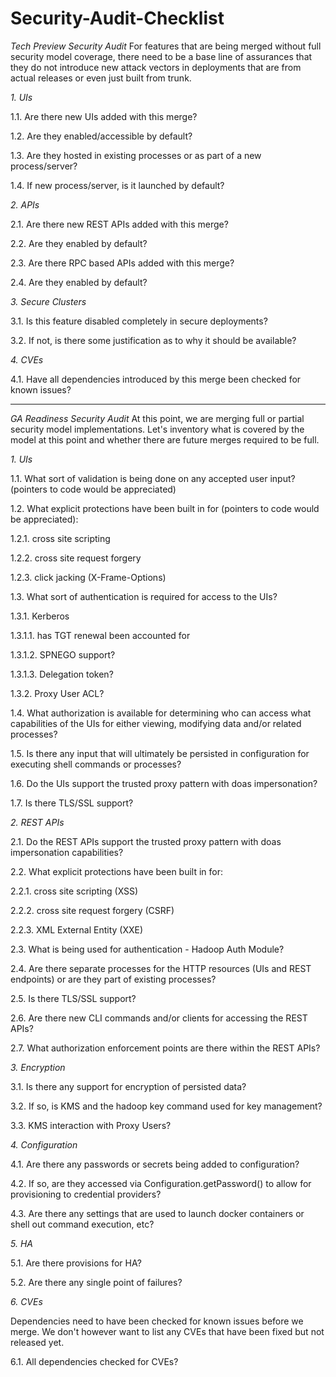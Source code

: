 # Security-Audit-Checklist

*Tech Preview Security Audit*
For features that are being merged without full security model coverage,
there need to be a base line of assurances that they do not introduce new
attack vectors in deployments that are from actual releases or even just
built from trunk.

*1. UIs*

1.1. Are there new UIs added with this merge?

1.2. Are they enabled/accessible by default?

1.3. Are they hosted in existing processes or as part of a new
process/server?

1.4. If new process/server, is it launched by default?

*2. APIs*

2.1. Are there new REST APIs added with this merge?

2.2. Are they enabled by default?

2.3. Are there RPC based APIs added with this merge?

2.4. Are they enabled by default?

*3. Secure Clusters*

3.1. Is this feature disabled completely in secure deployments?

3.2. If not, is there some justification as to why it should be available?

*4. CVEs*

4.1. Have all dependencies introduced by this merge been checked for known
issues?


--------------------------------------------------------------------------------------------------------------------------------------------------


*GA Readiness Security Audit*
At this point, we are merging full or partial security model
implementations.
Let's inventory what is covered by the model at this point and whether
there are future merges required to be full.

*1. UIs*

1.1. What sort of validation is being done on any accepted user input?
(pointers to code would be appreciated)

1.2. What explicit protections have been built in for (pointers to code
would be appreciated):

1.2.1. cross site scripting

1.2.2. cross site request forgery

1.2.3. click jacking (X-Frame-Options)

1.3. What sort of authentication is required for access to the UIs?

1.3.1. Kerberos

1.3.1.1. has TGT renewal been accounted for

1.3.1.2. SPNEGO support?

1.3.1.3. Delegation token?

1.3.2. Proxy User ACL?

1.4. What authorization is available for determining who can access what
capabilities of the UIs for either viewing, modifying data and/or related
processes?

1.5. Is there any input that will ultimately be persisted in configuration
for executing shell commands or processes?

1.6. Do the UIs support the trusted proxy pattern with doas impersonation?

1.7. Is there TLS/SSL support?

*2. REST APIs*

2.1. Do the REST APIs support the trusted proxy pattern with doas
impersonation capabilities?

2.2. What explicit protections have been built in for:

2.2.1. cross site scripting (XSS)

2.2.2. cross site request forgery (CSRF)

2.2.3. XML External Entity (XXE)

2.3. What is being used for authentication - Hadoop Auth Module?

2.4. Are there separate processes for the HTTP resources (UIs and REST
endpoints) or are they part of existing processes?

2.5. Is there TLS/SSL support?

2.6. Are there new CLI commands and/or clients for accessing the REST APIs?

2.7. What authorization enforcement points are there within the REST APIs?

*3. Encryption*

3.1. Is there any support for encryption of persisted data?

3.2. If so, is KMS and the hadoop key command used for key management?

3.3. KMS interaction with Proxy Users?

*4. Configuration*

4.1. Are there any passwords or secrets being added to configuration?

4.2. If so, are they accessed via Configuration.getPassword() to allow for
provisioning to credential providers?

4.3. Are there any settings that are used to launch docker containers or
shell out command execution, etc?

*5. HA*

5.1. Are there provisions for HA?

5.2. Are there any single point of failures?

*6. CVEs*

Dependencies need to have been checked for known issues before we merge.
We don't however want to list any CVEs that have been fixed but not
released yet.

6.1. All dependencies checked for CVEs?
